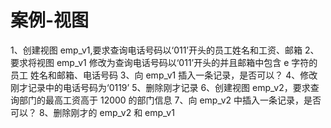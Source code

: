 # 案例-视图

1、创建视图 emp_v1,要求查询电话号码以‘011’开头的员工姓名和工资、邮箱
2、要求将视图 emp_v1 修改为查询电话号码以‘011’开头的并且邮箱中包含 e 字符的员工
姓名和邮箱、电话号码
3、向 emp_v1 插入一条记录，是否可以？
4、修改刚才记录中的电话号码为‘0119’ 5、删除刚才记录
6、创建视图 emp_v2，要求查询部门的最高工资高于 12000 的部门信息
7、向 emp_v2 中插入一条记录，是否可以？
8、删除刚才的 emp_v2 和 emp_v1

